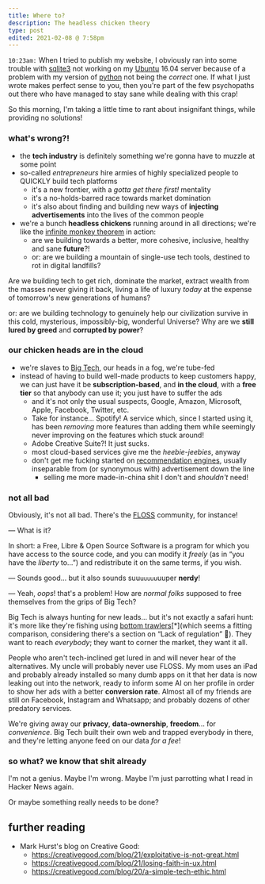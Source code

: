 ```yaml
---
title: Where to?
description: The headless chicken theory
type: post
edited: 2021-02-08 @ 7:58pm
---
```


`10:23am:` When I tried to publish my website, I obviously ran into some trouble with [sqlite3](https://sqlite.org/index.html) not working on my [Ubuntu](https://ubuntu.com/) 16.04 server because of a problem with my version of [python](https://www.python.org/) not being the _correct_ one. If what I just wrote makes perfect sense to you, then you're part of the few psychopaths out there who have managed to stay sane while dealing with this crap!

So this morning, I'm taking a little time to rant about insignifant things, while providing no solutions!

### what's wrong?!

* the **tech industry** is definitely something we're gonna have to muzzle at some point
* so-called _entrepreneurs_ hire armies of highly specialized people to QUICKLY build tech platforms
  * it's a new frontier, with a _gotta get there first!_ mentality
  * it's a no-holds-barred race towards market domination
  * it's also about finding and building new ways of **injecting advertisements** into the lives of the common people
* we're a bunch **headless chickens** running around in all directions; we're like the [infinite monkey theorem](https://en.wikipedia.org/wiki/Infinite_monkey_theorem) in action:
  * are we building towards a better, more cohesive, inclusive, healthy and sane **future**?!
  * or: are we building a mountain of single-use tech tools, destined to rot in digital landfills?

Are we building tech to get rich, dominate the market, extract wealth from the masses never giving it back, living a life of luxury _today_ at the expense of tomorrow's new generations of humans?

or: are we building technology to genuinely help our civilization survive in this cold, mysterious, impossibly-big, wonderful Universe? Why are we **still lured by greed** and **corrupted by power**?

### our chicken heads are in the cloud

* we're slaves to [Big Tech](https://en.wikipedia.org/wiki/Big_Tech), our heads in a fog, we're tube-fed
* instead of having to build well-made products to keep customers happy, we can just have it be **subscription-based**, and **in the cloud**, with a **free tier** so that anybody can use it; you just have to suffer the ads
  - and it's not only the usual suspects, Google, Amazon, Microsoft, Apple, Facebook, Twitter, etc.
  - Take for instance... Spotify! A service which, since I started using it, has been _removing_ more features than adding them while seemingly never improving on the features which stuck around!
  - Adobe Creative Suite?! It just sucks.
  - most cloud-based services give me the _heebie-jeebies_, anyway
  - don't get me fucking started on [recommendation engines](https://en.wikipedia.org/wiki/Recommender_system), usually inseparable from (or synonymous with) advertisement down the line
    - selling me more made-in-china shit I don't and _shouldn't_ need!

### not all bad

Obviously, it's not all bad. There's the [FLOSS](https://en.wikipedia.org/wiki/Free_and_open-source_software) community, for instance!

— What is it?

In short: a Free, Libre & Open Source Software is a program for which you have access to the source code, and you can modify it _freely_ (as in “you have the _liberty_ to...”) and redistribute it on the same terms, if you wish.

— Sounds good... but it also sounds su<span style="font-size: 0.9rem;">u</span><span style="font-size: 0.8rem;">u</span><span style="font-size: 0.7rem;">u</span><span style="font-size: 0.7rem;">u</span><span style="font-size: 0.7rem;">u</span><span style="font-size: 0.8rem;">u</span><span style="font-size: 0.9rem;">u</span>uper **nerdy**!

— Yeah, _oops_! that's a problem! How are _normal folks_ supposed to free themselves from the grips of Big Tech?

Big Tech is always hunting for new leads... but it's not exactly a safari hunt: it's more like they're fishing using [bottom trawlers](https://en.wikipedia.org/wiki/Bottom_trawling)[*](which seems a fitting comparison, considering there's a section on “Lack of regulation” 💩). They want to reach _everybody_; they want to corner the market, they want it all.

People who aren't tech-inclined get lured in and will never hear of the alternatives. My uncle will probably never use FLOSS. My mom uses an iPad and probably already installed so many dumb apps on it that her data is now leaking out into the network, ready to inform some AI on her profile in order to show her ads with a better **conversion rate**. Almost all of my friends are still on Facebook, Instagram and Whatsapp; and probably dozens of other predatory services.

We're giving away our **privacy**, **data-ownership**, **freedom**... for _convenience_. Big Tech built their own web and trapped everybody in there, and they're letting anyone feed on our data _for a fee_!

### so what? we know that shit already

I'm not a genius. Maybe I'm wrong. Maybe I'm just parrotting what I read in Hacker News again.

Or maybe something really needs to be done?

## further reading

* Mark Hurst's blog on Creative Good:
  * https://creativegood.com/blog/21/exploitative-is-not-great.html
  * https://creativegood.com/blog/21/losing-faith-in-ux.html
  * https://creativegood.com/blog/20/a-simple-tech-ethic.html
